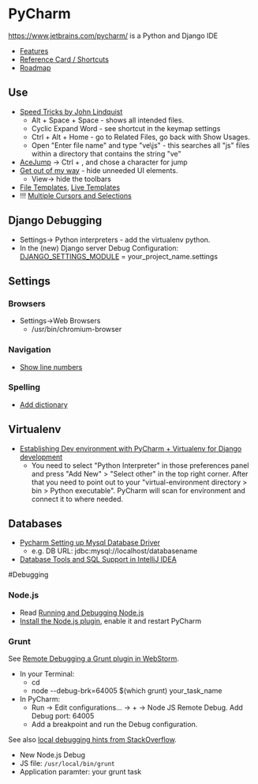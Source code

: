 # PyCharm

https://www.jetbrains.com/pycharm/ is a Python and Django IDE

* [Features](https://www.jetbrains.com/pycharm/features/index.html)
* [Reference Card / Shortcuts](https://www.jetbrains.com/pycharm/docs/PyCharm_ReferenceCard.pdf)
* [Roadmap](http://confluence.jetbrains.com/display/PYH/PyCharm+development+roadmap)

## Use
* [Speed Tricks by John Lindquist](https://www.youtube.com/watch?v=ATPqj94ctLs)
    * Alt + Space + Space - shows all intended files.
    * Cyclic Expand Word - see shortcut in the keymap settings
    * Ctrl + Alt + Home - go to Related Files, go back with Show Usages.
    * Open "Enter file name" and type "ve\js" - this searches all "js" files within a directory that contains the string "ve"
* [AceJump](http://johnlindquist.com/2012/08/14/ace_jump.html) -> Ctrl + , and chose a character for jump
* [Get out of my way](https://www.youtube.com/watch?v=GEwjDeof1ak) - hide unneeded UI elements.
    * View-> hide the toolbars
* [File Templates](https://www.youtube.com/watch?v=DvwwbMTK0N8), [Live Templates](https://www.youtube.com/watch?v=ZxaVNGSax80)
* !!!  [Multiple Cursors and Selections](https://www.youtube.com/watch?v=JBkGOPR3-nA&feature=youtu.be)

## Django Debugging
* Settings-> Python interpreters - add the virtualenv python.
* In the (new) Django server Debug Configuration: [DJANGO_SETTINGS_MODULE](http://stackoverflow.com/a/14428951/2510374) = your_project_name.settings

## Settings

### Browsers
* Settings->Web Browsers
    * /usr/bin/chromium-browser

### Navigation
* [Show line numbers](http://stackoverflow.com/a/15781866/2510374)

### Spelling
* [Add dictionary](https://chukovskij.wordpress.com/2010/04/27/install-russian-spellchecker-dictionary-for-intellij-ide/)

## Virtualenv
* [Establishing Dev environment with PyCharm + Virtualenv for Django development](http://garmoncheg.blogspot.de/2012/01/establishing-dev-environment-with.html)
    * You need to select "Python Interpreter" in those preferences panel and press "Add New" > "Select other" in the top right corner. After that you need to point out to your "virtual-environment directory > bin > Python executable". PyCharm will scan for environment and connect it to where needed.

## Databases
* [Pycharm Setting up Mysql Database Driver](http://stackoverflow.com/questions/14302887/pycharm-setting-up-mysql-database-driver)
    * e.g. DB URL: jdbc:mysql://localhost/databasename
* [Database Tools and SQL Support in IntelliJ IDEA](https://www.youtube.com/watch?v=P3C0iO1yqhk)

#Debugging

### Node.js
* Read [Running and Debugging Node.js](https://www.jetbrains.com/pycharm/webhelp/running-and-debugging-node-js.html)
* [Install the Node.js plugin](https://www.jetbrains.com/pycharm/webhelp/running-and-debugging-node-js.html), enable it and restart PyCharm

### Grunt
See [Remote Debugging a Grunt plugin in WebStorm](http://habrahabr.ru/post/170441/).
* In your Terminal:
    * cd <path to Gruntfile>
    * node --debug-brk=64005 $(which grunt) your_task_name
* In PyCharm:
    * Run → Edit configurations… → + → Node JS Remote Debug. Add Debug port: 64005
    * Add a breakpoint and run the Debug configuration.

See also [local debugging hints from StackOverflow](http://stackoverflow.com/questions/17043484/grunt-debugging-from-webstorm).
* New Node.js Debug
* JS file: ``/usr/local/bin/grunt``
* Application paramter: your grunt task
